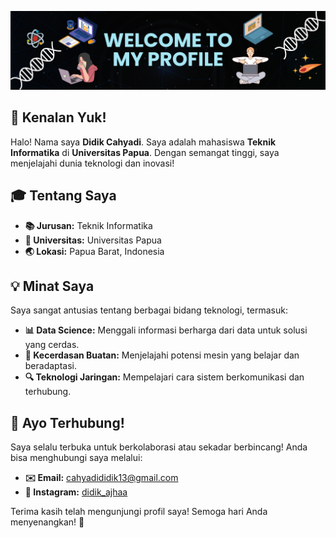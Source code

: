 ![Img 1](Gambar1.PNG)

## 🌟 Kenalan Yuk!

Halo! Nama saya **Didik Cahyadi**. Saya adalah mahasiswa **Teknik Informatika** di **Universitas Papua**. Dengan semangat tinggi, saya menjelajahi dunia teknologi dan inovasi!

## 🎓 Tentang Saya

- **📚 Jurusan:** Teknik Informatika
- **🏫 Universitas:** Universitas Papua
- **🌏 Lokasi:** Papua Barat, Indonesia

## 💡 Minat Saya

Saya sangat antusias tentang berbagai bidang teknologi, termasuk:

- **📊 Data Science:** Menggali informasi berharga dari data untuk solusi yang cerdas.
- **🤖 Kecerdasan Buatan:** Menjelajahi potensi mesin yang belajar dan beradaptasi.
- **🔍 Teknologi Jaringan:** Mempelajari cara sistem berkomunikasi dan terhubung.

## 🌈 Ayo Terhubung!

Saya selalu terbuka untuk berkolaborasi atau sekadar berbincang! Anda bisa menghubungi saya melalui:

- **✉️ Email:** [cahyadididik13@gmail.com](mailto:cahyadididik13@gmail.com)
- **📸 Instagram:** [didik_ajhaa](https://www.instagram.com/didik_ajhaa)

Terima kasih telah mengunjungi profil saya! Semoga hari Anda menyenangkan! 🌟
